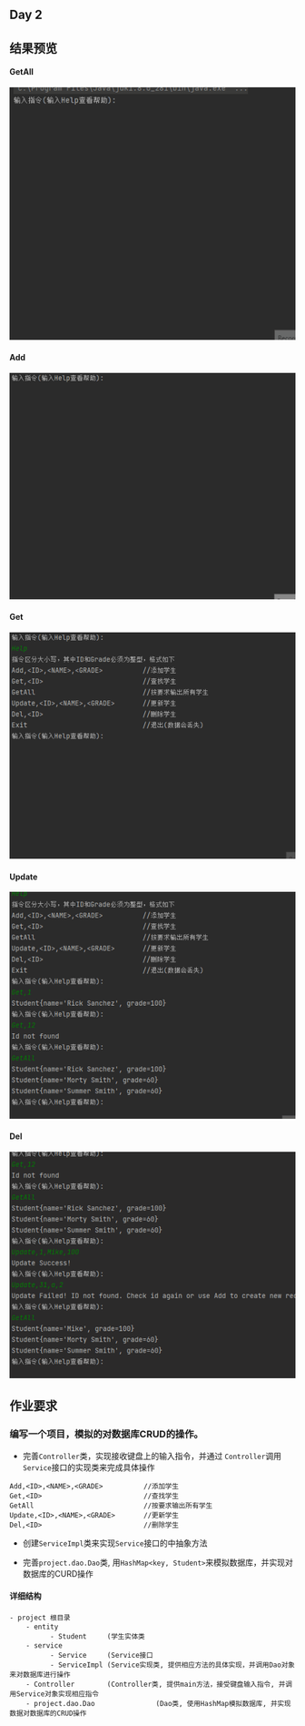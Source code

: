## Day 2

## 结果预览
#### GetAll
![Alt Text](img/default.gif)
#### Add
![Alt Text](img/add.gif)
#### Get
![Alt Text](img/get.gif)
#### Update
![Alt Text](img/update.gif)
#### Del
![Alt Text](img/del.gif)

## 作业要求
### 编写一个项目，模拟的对数据库CRUD的操作。


- 完善``` Controller ```类，实现接收键盘上的输入指令，并通过 ```Controller```调用```Service```接口的实现类来完成具体操作

```
Add,<ID>,<NAME>,<GRADE>          //添加学生 
Get,<ID>                         //查找学生
GetAll                           //按要求输出所有学生
Update,<ID>,<NAME>,<GRADE>       //更新学生
Del,<ID>                         //删除学生
```

- 创建```ServiceImpl```类来实现```Service```接口的中抽象方法

- 完善```project.dao.Dao```类, 用```HashMap<key, Student>```来模拟数据库，并实现对数据库的CURD操作

#### 详细结构

```
- project 根目录
    - entity
          - Student     (学生实体类
    - service
          - Service     (Service接口
          - ServiceImpl (Service实现类, 提供相应方法的具体实现，并调用Dao对象来对数据库进行操作
    - Controller        (Controller类, 提供main方法，接受键盘输入指令, 并调用Service对象实现相应指令
    - project.dao.Dao               (Dao类, 使用HashMap模拟数据库, 并实现数据对数据库的CRUD操作
```

